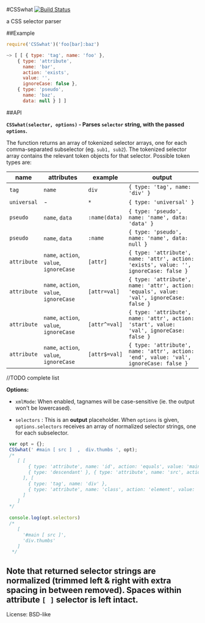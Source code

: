 #CSSwhat [![Build Status](https://secure.travis-ci.org/fb55/CSSwhat.png?branch=master)](http://travis-ci.org/fb55/CSSwhat)

a CSS selector parser

##Example

```js
require('CSSwhat')('foo[bar]:baz')

~> [ [ { type: 'tag', name: 'foo' },
    { type: 'attribute',
      name: 'bar',
      action: 'exists',
      value: '',
      ignoreCase: false },
    { type: 'pseudo',
      name: 'baz',
      data: null } ] ]
```

##API

__`CSSwhat(selector, options)` - Parses `selector` string, with the passed `options`.__

The function returns an array of tokenized selector arrays, one for each comma-separated subselector (eg. `sub1, sub2`).
The tokenized selector array contains the relevant token objects for that selector. Possible token types are:

name | attributes | example | output
---- | ---------- | ------- | ------
`tag`| `name`    | `div`   | `{ type: 'tag', name: 'div' }`
`universal`| -   | `*`     | `{ type: 'universal' }`
`pseudo`| `name`, `data`|`:name(data)`| `{ type: 'pseudo', name: 'name', data: 'data' }`
`pseudo`| `name`, `data`|`:name`| `{ type: 'pseudo', name: 'name', data: null }`
`attribute`|`name`, `action`, `value`, `ignoreCase`|`[attr]`|`{ type: 'attribute', name: 'attr', action: 'exists', value: '', ignoreCase: false }`
`attribute`|`name`, `action`, `value`, `ignoreCase`|`[attr=val]`|`{ type: 'attribute', name: 'attr', action: 'equals', value: 'val', ignoreCase: false }`
`attribute`|`name`, `action`, `value`, `ignoreCase`|`[attr^=val]`|`{ type: 'attribute', name: 'attr', action: 'start', value: 'val', ignoreCase: false }`
`attribute`|`name`, `action`, `value`, `ignoreCase`|`[attr$=val]`|`{ type: 'attribute', name: 'attr', action: 'end', value: 'val', ignoreCase: false }`

//TODO complete list

__Options:__

- `xmlMode`: When enabled, tagnames will be case-sensitive (ie. the output won't be lowercased).

- `selectors` : This is an **output** placeholder.  When `options` is given, `options.selectors` receives an array of normalized selector strings, one for each subselector. 

```javascript
 var opt = {};
 CSSwhat(' #main [ src ]  ,  div.thumbs ', opt);
 /* 
    [ [
        { type: 'attribute', name: 'id', action: 'equals', value: 'main', ignoreCase: false },
        { type: 'descendant' }, { type: 'attribute', name: 'src', action: 'exists', value: '', ignoreCase: false } 
      ], [ 
        { type: 'tag', name: 'div' },
        { type: 'attribute', name: 'class', action: 'element', value: 'thumbs', ignoreCase: false } 
      ] 
    ] 
 */
     
 console.log(opt.selectors)
 /* 
    [ 
      '#main [ src ]', 
      'div.thumbs' 
    ]
  */
```
Note that returned selector strings are normalized (trimmed left & right with extra spacing in between removed).  Spaces within attribute `[ ]` selector is left intact.
---

License: BSD-like
